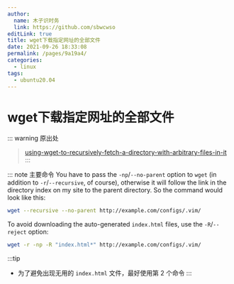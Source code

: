 ```yaml
---
author: 
  name: 木子识时务
  link: https://github.com/sbwcwso
editLink: true
title: wget下载指定网址的全部文件
date: 2021-09-26 18:33:08
permalink: /pages/9a19a4/
categories: 
  - linux
tags: 
  - ubuntu20.04
---
```


# wget下载指定网址的全部文件

::: warning 原出处
> [using-wget-to-recursively-fetch-a-directory-with-arbitrary-files-in-it](https://stackoverflow.com/questions/273743/using-wget-to-recursively-fetch-a-directory-with-arbitrary-files-in-it/273776#273776)
:::

::: note 主要命令
You have to pass the `-np`/`--no-parent` option to `wget` (in addition to `-r`/`--recursive`, of course), otherwise it will follow the link in the directory index on my site to the parent directory. So the command would look like this:

```bash
wget --recursive --no-parent http://example.com/configs/.vim/
```

To avoid downloading the auto-generated `index.html` files, use the `-R`/`--reject` option:

```bash
wget -r -np -R "index.html*" http://example.com/configs/.vim/
```

:::tip
* 为了避免出现无用的 `index.html` 文件，最好使用第 2 个命令
:::

